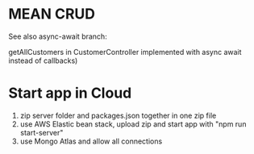 # MEAN CRUD


See also async-await branch:

getAllCustomers in CustomerController implemented with async await instead of callbacks)


# Start app in Cloud

1) zip server folder and packages.json together in one zip file
2) use AWS Elastic bean stack, upload zip and start app with "npm run start-server"
3) use Mongo Atlas and allow all connections
